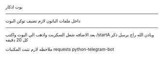 بوت اذكار 
_________________
داخل ملفات الباثون لازم تضيف توكن البوت

_______________________________
بعد الاضافه شغل السكربت واذهب الي البوت واكتب
/startA
وباذن الله راح يرسل ذكر كل 20 دقيقه 


ملاحظه لازم تثبت المكتبات
requests
python-telegram-bot
